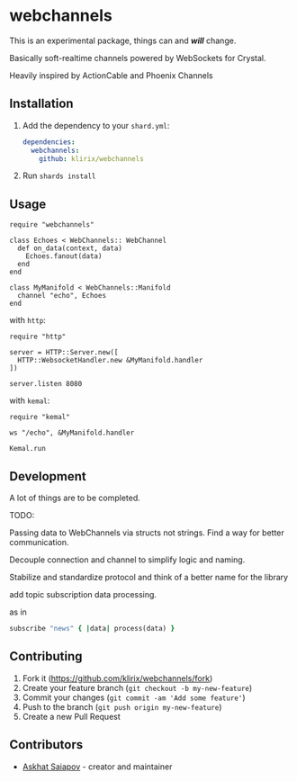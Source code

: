 # webchannels

This is an experimental package, things can and _**will**_ change.

Basically soft-realtime channels powered by WebSockets for Crystal.

Heavily inspired by ActionCable and Phoenix Channels

## Installation

1. Add the dependency to your `shard.yml`:

   ```yaml
   dependencies:
     webchannels:
       github: klirix/webchannels
   ```

2. Run `shards install`

## Usage

```crystal
require "webchannels"

class Echoes < WebChannels:: WebChannel
  def on_data(context, data)
    Echoes.fanout(data)
  end
end

class MyManifold < WebChannels::Manifold
  channel "echo", Echoes
end
```

with `http`:
```crystal
require "http"

server = HTTP::Server.new([
  HTTP::WebsocketHandler.new &MyManifold.handler
])

server.listen 8080
```

with `kemal`:
```crystal
require "kemal"

ws "/echo", &MyManifold.handler

Kemal.run
```

## Development

A lot of things are to be completed.

TODO:

Passing data to WebChannels via structs not strings. Find a way for better communication.

Decouple connection and channel to simplify logic and naming.

Stabilize and standardize protocol and think of a better name for the library

add topic subscription data processing.

as in 

```ruby
subscribe "news" { |data| process(data) }
```

## Contributing

1. Fork it (<https://github.com/klirix/webchannels/fork>)
2. Create your feature branch (`git checkout -b my-new-feature`)
3. Commit your changes (`git commit -am 'Add some feature'`)
4. Push to the branch (`git push origin my-new-feature`)
5. Create a new Pull Request

## Contributors

- [Askhat Saiapov](https://github.com/klirix) - creator and maintainer
